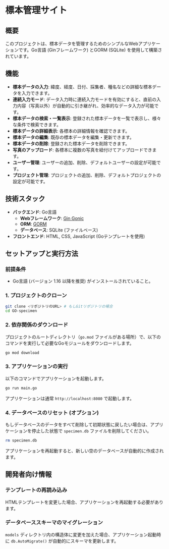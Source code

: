 # 標本管理サイト

## 概要

このプロジェクトは、標本データを管理するためのシンプルなWebアプリケーションです。Go言語 (Ginフレームワーク) とGORM (SQLite) を使用して構築されています。

## 機能

- **標本データの入力**: 緯度、経度、日付、採集者、種名などの詳細な標本データを入力できます。
- **連続入力モード**: データ入力時に連続入力モードを有効にすると、直前の入力内容（写真以外）が自動的に引き継がれ、効率的なデータ入力が可能です。
- **標本データの検索・一覧表示**: 登録された標本データを一覧で表示し、様々な条件で検索できます。
- **標本データの詳細表示**: 各標本の詳細情報を確認できます。
- **標本データの編集**: 既存の標本データを編集・更新できます。
- **標本データの削除**: 登録された標本データを削除できます。
- **写真のアップロード**: 各標本に複数の写真を紐付けてアップロードできます。
- **ユーザー管理**: ユーザーの追加、削除、デフォルトユーザーの設定が可能です。
- **プロジェクト管理**: プロジェクトの追加、削除、デフォルトプロジェクトの設定が可能です。

## 技術スタック

- **バックエンド**: Go言語
  - **Webフレームワーク**: [Gin Gonic](https://gin-gonic.com/)
  - **ORM**: [GORM](https://gorm.io/)
  - **データベース**: SQLite (ファイルベース)
- **フロントエンド**: HTML, CSS, JavaScript (Goテンプレートを使用)

## セットアップと実行方法

### 前提条件

- Go言語 (バージョン 1.16 以降を推奨) がインストールされていること。

### 1. プロジェクトのクローン

```bash
git clone <リポジトリのURL> # もしGitリポジトリの場合
cd GO-specimen
```

### 2. 依存関係のダウンロード

プロジェクトのルートディレクトリ（`go.mod` ファイルがある場所）で、以下のコマンドを実行して必要なGoモジュールをダウンロードします。

```bash
go mod download
```

### 3. アプリケーションの実行

以下のコマンドでアプリケーションを起動します。

```bash
go run main.go
```

アプリケーションは通常 `http://localhost:8080` で起動します。

### 4. データベースのリセット (オプション)

もしデータベースのデータをすべて削除して初期状態に戻したい場合は、アプリケーションを停止した状態で `specimen.db` ファイルを削除してください。

```bash
rm specimen.db
```

アプリケーションを再起動すると、新しい空のデータベースが自動的に作成されます。

## 開発者向け情報

### テンプレートの再読み込み

HTMLテンプレートを変更した場合、アプリケーションを再起動する必要があります。

### データベーススキーマのマイグレーション

`models` ディレクトリ内の構造体に変更を加えた場合、アプリケーション起動時に `db.AutoMigrate()` が自動的にスキーマを更新します。
